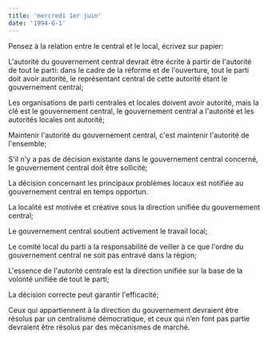 ```yaml
---
title: 'mercredi 1er juin'
date: '1994-6-1'
---
```


Pensez à la relation entre le central et le local, écrivez sur papier:

L'autorité du gouvernement central devrait être écrite à partir de l'autorité de tout le parti: dans le cadre de la réforme et de l'ouverture, tout le parti doit avoir autorité, le représentant central de cette autorité étant le gouvernement central;

Les organisations de parti centrales et locales doivent avoir autorité, mais la clé est le gouvernement central, le gouvernement central a l'autorité et les autorités locales ont autorité;

Maintenir l'autorité du gouvernement central, c'est maintenir l'autorité de l'ensemble;

S'il n'y a pas de décision existante dans le gouvernement central concerné, le gouvernement central doit être sollicité;

La décision concernant les principaux problèmes locaux est notifiée au gouvernement central en temps opportun.

La localité est motivée et créative sous la direction unifiée du gouvernement central;

Le gouvernement central soutient activement le travail local;

Le comité local du parti a la responsabilité de veiller à ce que l'ordre du gouvernement central ne soit pas entravé dans la région;

L'essence de l'autorité centrale est la direction unifiée sur la base de la volonté unifiée de tout le parti;

La décision correcte peut garantir l'efficacité;

Ceux qui appartiennent à la direction du gouvernement devraient être résolus par un centralisme démocratique, et ceux qui n’en font pas partie devraient être résolus par des mécanismes de marché.

